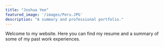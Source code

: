 ```yaml
---
title: "Joshua Yee"
featured_image: '/images/Peru.JPG'
description: "A summary and professional portfolio."
---
```

Welcome to my website. Here you can find my resume and a summary of some of my past work experiences.
